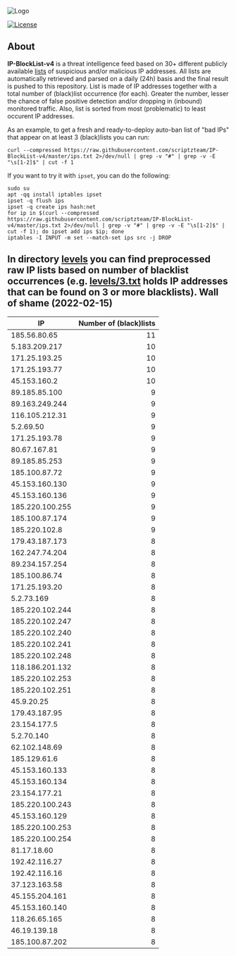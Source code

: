 ![Logo](https://i.imgur.com/PyKLAe7.png)

[![License](https://img.shields.io/badge/license-The_Unlicense-red.svg)](https://unlicense.org/)

About
----

**IP-BlockList-v4** is a threat intelligence feed based on 30+ different publicly available [lists](https://github.com/stamparm/maltrail) of suspicious and/or malicious IP addresses. All lists are automatically retrieved and parsed on a daily (24h) basis and the final result is pushed to this repository. List is made of IP addresses together with a total number of (black)list occurrence (for each). Greater the number, lesser the chance of false positive detection and/or dropping in (inbound) monitored traffic. Also, list is sorted from most (problematic) to least occurent IP addresses.

As an example, to get a fresh and ready-to-deploy auto-ban list of "bad IPs" that appear on at least 3 (black)lists you can run:

```
curl --compressed https://raw.githubusercontent.com/scriptzteam/IP-BlockList-v4/master/ips.txt 2>/dev/null | grep -v "#" | grep -v -E "\s[1-2]$" | cut -f 1
```

If you want to try it with `ipset`, you can do the following:

```
sudo su
apt -qq install iptables ipset
ipset -q flush ips
ipset -q create ips hash:net
for ip in $(curl --compressed https://raw.githubusercontent.com/scriptzteam/IP-BlockList-v4/master/ips.txt 2>/dev/null | grep -v "#" | grep -v -E "\s[1-2]$" | cut -f 1); do ipset add ips $ip; done
iptables -I INPUT -m set --match-set ips src -j DROP
```

In directory [levels](levels) you can find preprocessed raw IP lists based on number of blacklist occurrences (e.g. [levels/3.txt](levels/3.txt) holds IP addresses that can be found on 3 or more blacklists).
Wall of shame (2022-02-15)
----

|IP|Number of (black)lists|
|---|--:|
185.56.80.65|11
5.183.209.217|10
171.25.193.25|10
171.25.193.77|10
45.153.160.2|10
89.185.85.100|9
89.163.249.244|9
116.105.212.31|9
5.2.69.50|9
171.25.193.78|9
80.67.167.81|9
89.185.85.253|9
185.100.87.72|9
45.153.160.130|9
45.153.160.136|9
185.220.100.255|9
185.100.87.174|9
185.220.102.8|9
179.43.187.173|8
162.247.74.204|8
89.234.157.254|8
185.100.86.74|8
171.25.193.20|8
5.2.73.169|8
185.220.102.244|8
185.220.102.247|8
185.220.102.240|8
185.220.102.241|8
185.220.102.248|8
118.186.201.132|8
185.220.102.253|8
185.220.102.251|8
45.9.20.25|8
179.43.187.95|8
23.154.177.5|8
5.2.70.140|8
62.102.148.69|8
185.129.61.6|8
45.153.160.133|8
45.153.160.134|8
23.154.177.21|8
185.220.100.243|8
45.153.160.129|8
185.220.100.253|8
185.220.100.254|8
81.17.18.60|8
192.42.116.27|8
192.42.116.16|8
37.123.163.58|8
45.155.204.161|8
45.153.160.140|8
118.26.65.165|8
46.19.139.18|8
185.100.87.202|8
